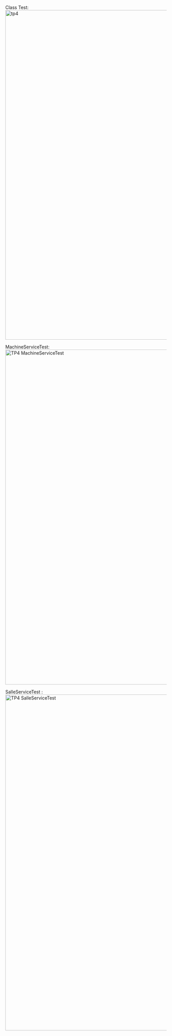 Class Test:
<img width="1920" height="1026" alt="tp4 " src="https://github.com/user-attachments/assets/a84211a3-3fd8-4d93-bd73-3bc8ebd12f0d" />

MachineServiceTest:
<img width="1902" height="1043" alt="TP4 MachineServiceTest" src="https://github.com/user-attachments/assets/5d402615-b015-4ba0-a813-1d709a1f343f" />

SalleServiceTest :
<img width="1920" height="1046" alt="TP4 SalleServiceTest" src="https://github.com/user-attachments/assets/0a17557d-e46f-4c9e-a417-b893c9ed1f37" />
